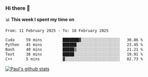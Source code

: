 ### Hi there 👋

📊 **This week I spent my time on**
<!--START_SECTION:waka-->

```txt
From: 11 February 2025 - To: 18 February 2025

Cuda     59 mins         ███████▓░░░░░░░░░░░░░░░░░   30.86 %
Python   45 mins         ██████░░░░░░░░░░░░░░░░░░░   23.45 %
Bash     40 mins         █████▒░░░░░░░░░░░░░░░░░░░   21.21 %
Text     38 mins         █████░░░░░░░░░░░░░░░░░░░░   19.91 %
C++      5 mins          ▓░░░░░░░░░░░░░░░░░░░░░░░░   02.73 %
```

<!--END_SECTION:waka-->


[![Paul's github stats](https://github-readme-stats.vercel.app/api?username=mickeyouyou&theme=dracula&show_icons=true)](https://github.com/anuraghazra/github-readme-stats)
